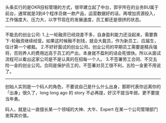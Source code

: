 

<!--
 * @version:
 * @Author:  StevenJokess https://github.com/StevenJokess
 * @Date: 2020-12-06 23:42:13
 * @LastEditors:  StevenJokess https://github.com/StevenJokess
 * @LastEditTime: 2020-12-18 19:06:30
 * @Description:
 * @TODO::
 * @Reference:https://chuangke.aliyun.com/?spm=a211p3.14020179.J_2899186730.3.738f4b58g1fD6Yas
 * 朱英楠David的想法 - 知乎
https://www.zhihu.com/pin/1264172919044583424
-->
头条实行的是OKR目标管理的方式，很早建立起了中台，郭宇所在的业务BU属于前台，通常就是3到4个程序员做一款产品，运营数据好的话，再增加资源投入，工作强度大、压力大，以字节现在的发展速度，员工都还是很拼的状态。

---

不能去的创业公司:
1.上一轮融资已经烧差不多，自身盈利能力还没起来，需要靠下-轮融资继续经营。如果这时候融不到钱，就会大裁员，作为新员工、应届生，估计第一个被裁。
2.不好好面试的创业公司。创业公司的早期员工需要是精兵强将，否则养人的费用远高于员工的产出，本身就不盈利的话会死很快。所以从面试流程可以看出这家公司是不是认真的在招每一个人。
3.不签署劳工合同、不交五险一金的创业公司。合同是保护员工的，不签署对员工很不利，五险一金更不用说了。

---

创始人实则是一个码人的角色，不要说自己是什么什么出身，那即代表你远离你的「出身」很久了，long long ago 的 story 不必再提，好汉不提当年弱，更不要提当年勇。

码人，就是让一直擅长某一个领域的大神、大牛、Expert 在某一个公司管理部门发挥其价值。


